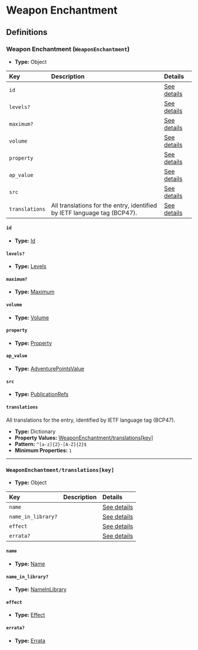# Weapon Enchantment

## Definitions

### <a name="WeaponEnchantment"></a> Weapon Enchantment (`WeaponEnchantment`)

- **Type:** Object

Key | Description | Details
:-- | :-- | :--
`id` |  | <a href="#WeaponEnchantment/id">See details</a>
`levels?` |  | <a href="#WeaponEnchantment/levels">See details</a>
`maximum?` |  | <a href="#WeaponEnchantment/maximum">See details</a>
`volume` |  | <a href="#WeaponEnchantment/volume">See details</a>
`property` |  | <a href="#WeaponEnchantment/property">See details</a>
`ap_value` |  | <a href="#WeaponEnchantment/ap_value">See details</a>
`src` |  | <a href="#WeaponEnchantment/src">See details</a>
`translations` | All translations for the entry, identified by IETF language tag (BCP47). | <a href="#WeaponEnchantment/translations">See details</a>

#### <a name="WeaponEnchantment/id"></a> `id`

- **Type:** <a href="../_Activatable.md#Id">Id</a>

#### <a name="WeaponEnchantment/levels"></a> `levels?`

- **Type:** <a href="../_Activatable.md#Levels">Levels</a>

#### <a name="WeaponEnchantment/maximum"></a> `maximum?`

- **Type:** <a href="../_Activatable.md#Maximum">Maximum</a>

#### <a name="WeaponEnchantment/volume"></a> `volume`

- **Type:** <a href="../_Activatable.md#Volume">Volume</a>

#### <a name="WeaponEnchantment/property"></a> `property`

- **Type:** <a href="../_Activatable.md#Property">Property</a>

#### <a name="WeaponEnchantment/ap_value"></a> `ap_value`

- **Type:** <a href="../_Activatable.md#AdventurePointsValue">AdventurePointsValue</a>

#### <a name="WeaponEnchantment/src"></a> `src`

- **Type:** <a href="../source/_PublicationRef.md#PublicationRefs">PublicationRefs</a>

#### <a name="WeaponEnchantment/translations"></a> `translations`

All translations for the entry, identified by IETF language tag (BCP47).

- **Type:** Dictionary
- **Property Values:** <a href="#WeaponEnchantment/translations[key]">WeaponEnchantment/translations[key]</a>
- **Pattern:** `^[a-z]{2}-[A-Z]{2}$`
- **Minimum Properties:** `1`

---

### <a name="WeaponEnchantment/translations[key]"></a> `WeaponEnchantment/translations[key]`

- **Type:** Object

Key | Description | Details
:-- | :-- | :--
`name` |  | <a href="#WeaponEnchantment/translations[key]/name">See details</a>
`name_in_library?` |  | <a href="#WeaponEnchantment/translations[key]/name_in_library">See details</a>
`effect` |  | <a href="#WeaponEnchantment/translations[key]/effect">See details</a>
`errata?` |  | <a href="#WeaponEnchantment/translations[key]/errata">See details</a>

#### <a name="WeaponEnchantment/translations[key]/name"></a> `name`

- **Type:** <a href="../_Activatable.md#Name">Name</a>

#### <a name="WeaponEnchantment/translations[key]/name_in_library"></a> `name_in_library?`

- **Type:** <a href="../_Activatable.md#NameInLibrary">NameInLibrary</a>

#### <a name="WeaponEnchantment/translations[key]/effect"></a> `effect`

- **Type:** <a href="../_Activatable.md#Effect">Effect</a>

#### <a name="WeaponEnchantment/translations[key]/errata"></a> `errata?`

- **Type:** <a href="../source/_Erratum.md#Errata">Errata</a>

